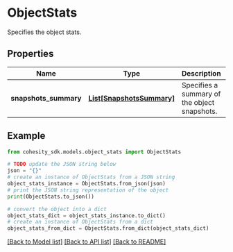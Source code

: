 # ObjectStats

Specifies the object stats.

## Properties

Name | Type | Description | Notes
------------ | ------------- | ------------- | -------------
**snapshots_summary** | [**List[SnapshotsSummary]**](SnapshotsSummary.md) | Specifies a summary of the object snapshots. | [optional] 

## Example

```python
from cohesity_sdk.models.object_stats import ObjectStats

# TODO update the JSON string below
json = "{}"
# create an instance of ObjectStats from a JSON string
object_stats_instance = ObjectStats.from_json(json)
# print the JSON string representation of the object
print(ObjectStats.to_json())

# convert the object into a dict
object_stats_dict = object_stats_instance.to_dict()
# create an instance of ObjectStats from a dict
object_stats_from_dict = ObjectStats.from_dict(object_stats_dict)
```
[[Back to Model list]](../README.md#documentation-for-models) [[Back to API list]](../README.md#documentation-for-api-endpoints) [[Back to README]](../README.md)


